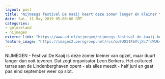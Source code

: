 ```yaml
---
layout: post
title: "Nijmeegs festival De Kaaij keert deze zomer langer én kleiner terug"
date: Sat, 11 May 2019 05:00:00 GMT
categories: 
- gelderland 
- nijmegen 
externe_link: "https://www.ad.nl/nijmegen/nijmeegs-festival-de-kaaij-keert-deze-zomer-langer-en-kleiner-terug~a030fddf/"
feature_image: "https://images2.persgroep.net/rcs/su9UO11FbVljXc7fcWUk4ETT6FQ/diocontent/108943392/_fitwidth/400/?appId=21791a8992982cd8da851550a453bd7f&quality=0.7"
---
```


NIJMEGEN - Festival De Kaaij is deze zomer kleiner van opzet, maar duurt langer dan ooit tevoren. Dat zegt organisator Leon Berkers. Het cultureel terras aan de Lindenberghaven opent - als alles meezit - half juni en gaat pas eind september weer op slot.
